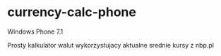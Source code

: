 currency-calc-phone
===================

Windows Phone 7.1

Prosty kalkulator walut wykorzystujacy aktualne srednie kursy z nbp.pl
